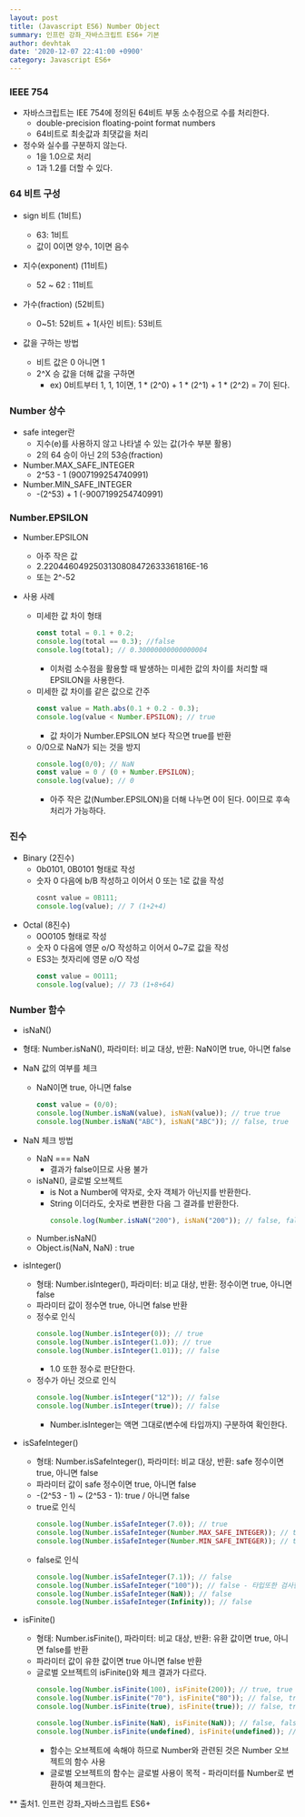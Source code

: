 ```yaml
---
layout: post
title: (Javascript ES6) Number Object
summary: 인프런 강좌_자바스크립트 ES6+ 기본
author: devhtak
date: '2020-12-07 22:41:00 +0900'
category: Javascript ES6+
---
```


### IEEE 754

- 자바스크립트는 IEE 754에 정의된 64비트 부동 소수점으로 수를 처리한다.
  - double-precision floating-point format numbers
  - 64비트로 최솟값과 최댓값을 처리
- 정수와 실수를 구분하지 않는다.
  - 1을 1.0으로 처리
  - 1과 1.2를 더할 수 있다.
  
### 64 비트 구성

- sign 비트 (1비트)
  - 63: 1비트
  - 값이 0이면 양수, 1이면 음수
- 지수(exponent) (11비트)
  - 52 ~ 62 : 11비트
- 가수(fraction) (52비트)
  - 0~51: 52비트 + 1(사인 비트): 53비트

- 값을 구하는 방법
  - 비트 값은 0 아니면 1
  - 2^X 승 값을 더해 값을 구하면
    - ex) 0비트부터 1, 1, 1이면, 1 * (2^0) + 1 * (2^1) + 1 * (2^2) = 7이 된다.
    
### Number 상수

- safe integer란
  - 지수(e)를 사용하지 않고 나타낼 수 있는 값(가수 부분 활용)
  - 2의 64 승이 아닌 2의 53승(fraction)
- Number.MAX_SAFE_INTEGER
  - 2^53 - 1 (9007199254740991)
- Number.MIN_SAFE_INTEGER
  - -(2^53) + 1 (-9007199254740991)

### Number.EPSILON

- Number.EPSILON
  - 아주 작은 값
  - 2.2204460492503130808472633361816E-16
  - 또는 2^-52

- 사용 사례
  - 미세한 값 차이 형태
    ```javascript
    const total = 0.1 + 0.2;
    console.log(total == 0.3); //false
    console.log(total); // 0.30000000000000004
    ```
    - 이처럼 소수점을 활용할 때 발생하는 미세한 값의 차이를 처리할 때 EPSILON을 사용한다.
  - 미세한 값 차이를 같은 값으로 간주
    ```javascript
    const value = Math.abs(0.1 + 0.2 - 0.3);
    console.log(value < Number.EPSILON); // true
    ```
    - 값 차이가 Number.EPSILON 보다 작으면 true를 반환
  - 0/0으로 NaN가 되는 것을 방지
    ```javascript
    console.log(0/0); // NaN
    const value = 0 / (0 + Number.EPSILON);
    console.log(value); // 0
    ```
    - 아주 작은 값(Number.EPSILON)을 더해 나누면 0이 된다. 0이므로 후속처리가 가능하다.
    
### 진수

- Binary (2진수)
  - 0b0101, 0B0101 형태로 작성
  - 숫자 0 다음에 b/B 작성하고 이어서 0 또는 1로 값을 작성
    ```javascript
    cosnt value = 0B111;
    console.log(value); // 7 (1+2+4)
    ```
- Octal (8진수)
  - 0O0105 형태로 작성
  - 숫자 0 다음에 영문 o/O 작성하고 이어서 0~7로 값을 작성
  - ES3는 첫자리에 영문 o/O 작성
    ```javascript
    const value = 0O111;
    console.log(value); // 73 (1+8+64)
    ```
 
 ### Number 함수
 
 - isNaN()
  - 형태: Number.isNaN(), 파라미터: 비교 대상, 반환: NaN이면 true, 아니면 false
  - NaN 값의 여부를 체크
    - NaN이면 true, 아니면 false
      ```javascript
      const value = (0/0);
      console.log(Number.isNaN(value), isNaN(value)); // true true
      console.log(Number.isNaN("ABC"), isNaN("ABC")); // false, true
      ```
  - NaN 체크 방법
    - NaN === NaN
      - 결과가 false이므로 사용 불가
    - isNaN(), 글로벌 오브젝트
      - is Not a Number에 약자로, 숫자 객체가 아닌지를 반환한다.
      - String 이더라도, 숫자로 변환한 다음 그 결과를 반환한다.
        ```javascript
        console.log(Number.isNaN("200"), isNaN("200")); // false, false
        ```
    - Number.isNaN()
    - Object.is(NaN, NaN) : true

- isInteger()
  - 형태: Number.isInteger(), 파라미터: 비교 대상, 반환: 정수이면 true, 아니면 false
  - 파라미터 값이 정수면 true, 아니면 false 반환
  - 정수로 인식
    ```javascript
    console.log(Number.isInteger(0)); // true
    console.log(Number.isInteger(1.0)); // true
    console.log(Number.isInteger(1.01)); // false
    ```
    - 1.0 또한 정수로 판단한다.
  - 정수가 아닌 것으로 인식
    ```javascript
    console.log(Number.isInteger("12")); // false
    console.log(Number.isInteger(true)); // false
    ```
    - Number.isInteger는 액면 그대로(변수에 타입까지) 구분하여 확인한다.

- isSafeInteger()
  - 형태: Number.isSafeInteger(), 파라미터: 비교 대상, 반환: safe 정수이면 true, 아니면 false
  - 파라미터 값이 safe 정수이면 true, 아니면 false
  - -(2^53 - 1) ~ (2^53 - 1): true / 아니면 false
  - true로 인식
    ```javascript
    console.log(Number.isSafeInteger(7.0)); // true
    console.log(Number.isSafeInteger(Number.MAX_SAFE_INTEGER)); // true
    console.log(Number.isSafeInteger(Number.MIN_SAFE_INTEGER)); // true
    ```
  - false로 인식
    ```javascript
    console.log(Number.isSafeInteger(7.1)); // false
    console.log(Number.isSafeInteger("100")); // false - 타입또한 검사한다.
    console.log(Number.isSafeInteger(NaN)); // false
    console.log(Number.isSafeInteger(Infinity)); // false
    ```

- isFinite()
  - 형태: Number.isFinite(), 파라미터: 비교 대상, 반환: 유환 값이면 true, 아니면 false를 반환
  - 파라미터 값이 유한 값이면 true 아니면 false 반환
  - 글로벌 오브젝트의 isFinite()와 체크 결과가 다르다.
    ```javascript
    console.log(Number.isFinite(100), isFinite(200)); // true, true
    console.log(Number.isFinite("70"), isFinite("80")); // false, true - Global은 타입을 신경쓰지 않는다.
    console.log(Number.isFinite(true), isFinite(true)); // false, true - Global은 타입을 신경쓰지 않아 true/false를 1/0으로 구분한다.
    
    console.log(Number.isFinite(NaN), isFinite(NaN)); // false, false
    console.log(Number.isFinite(undefined), isFinite(undefined)); // false, false
    ```
    - 함수는 오브젝트에 속해야 하므로 Number와 관련된 것은 Number 오브젝트의 함수 사용
    - 글로벌 오브젝트의 함수는 글로벌 사용이 목적 - 파라미터를 Number로 변환하여 체크한다.
    
** 출처1. 인프런 강좌_자바스크립트 ES6+
